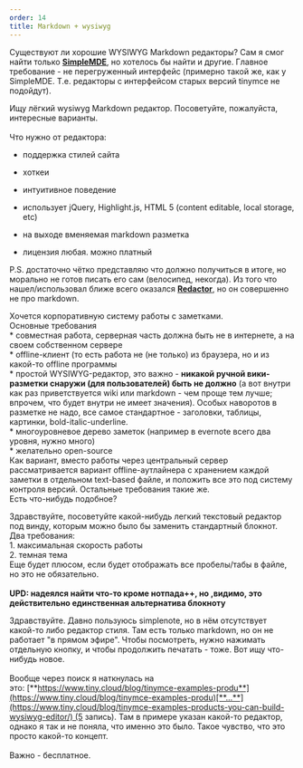 ```yaml
---
order: 14
title: Markdown + wysiwyg
---
```


Существуют ли хорошие WYSIWYG Markdown редакторы? Сам я смог найти только [**SimpleMDE**](https://simplemde.com/), но хотелось бы найти и другие. Главное требование - не перегруженный интерфейс (примерно такой же, как у SimpleMDE. Т.е. редакторы с интерфейсом старых версий tinymce не подойдут).



Ищу лёгкий wysiwyg Markdown редактор. Посоветуйте, пожалуйста, интересные варианты.\
\
Что нужно от редактора:

-  поддержка стилей сайта

-  хоткеи

-  интуитивное поведение

-  использует jQuery, Highlight.js, HTML 5 (content editable, local storage, etc)

-  на выходе вменяемая markdown разметка

-  лицензия любая. можно платный

P.S. достаточно чётко представляю что должно получиться в итоге, но морально не готов писать его сам (велосипед, некогда). Из того что нашел/использовал ближе всего оказался [**Redactor**](http://redactorjs.com/), но он совершенно не про markdown.



Хочется корпоративную систему работы с заметками.\
Основные требования\
\* совместная работа, серверная часть должна быть не в интернете, а на своем собственном сервере\
\* offline-клиент (то есть работа не (не только) из браузера, но и из какой-то offline программы\
\* простой WYSIWYG-редактор, это важно - **никакой ручной вики-разметки снаружи (для пользователей) быть не должно** (а вот внутри как раз приветствуется wiki или markdown - чем проще тем лучше; впрочем, что будет внутри не имеет значения). Особых наворотов в разметке не надо, все самое стандартное - заголовки, таблицы, картинки, bold-italic-underline.\
\* многоуровневое дерево заметок (например в evernote всего два уровня, нужно много)\
\* желательно open-source\
Как вариант, вместо работы через центральный сервер рассматривается вариант offline-аутлайнера с хранением каждой заметки в отдельном text-based файле, и положить все это под систему контроля версий. Остальные требования такие же.\
Есть что-нибудь подобное?





Здравствуйте, посоветуйте какой-нибудь легкий текстовый редактор под винду, которым можно было бы заменить стандартный блокнот.\
Два требования:\
1\. максимальная скорость работы\
2\. темная тема\
Еще будет плюсом, если будет отображать все пробелы/табы в файле, но это не обязательно.\
\
**UPD: надеялся найти что-то кроме нотпада++, но ,видимо, это действительно единственная альтернатива блокноту**





Здравствуйте. Давно пользуюсь simplenote, но в нём отсутствует какой-то либо редактор стиля. Там есть только markdown, но он не работает "в прямом эфире". Чтобы посмотреть, нужно нажимать отдельную кнопку, и чтобы продолжить печатать - тоже. Вот ищу что-нибудь новое.\
\
Вообще через поиск я наткнулась на это: [**https://www.tiny.cloud/blog/tinymce-examples-produ**](https://www.tiny.cloud/blog/tinymce-examples-produ)[**...**](https://www.tiny.cloud/blog/tinymce-examples-products-you-can-build-wysiwyg-editor/) (5 запись). Там в примере указан какой-то редактор, однако я так и не поняла, что именно это было. Такое чувство, что это просто какой-то концепт.\
\
Важно - бесплатное.